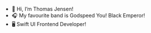 - 👋 Hi, I’m Thomas Jensen!
- 🎧 My favourite band is Godspeed You! Black Emperor!
- 🖥 Swift UI Frontend Developer!
